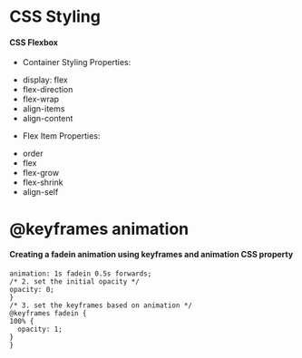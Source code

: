 # CSS Styling

#### CSS Flexbox
  - Container Styling Properties:
  * display: flex
  * flex-direction
  * flex-wrap
  * align-items
  * align-content

  - Flex Item Properties:
  * order
  * flex
  * flex-grow
  * flex-shrink
  * align-self

  # @keyframes animation
  #### Creating a fadein animation using keyframes and animation CSS property
  ```
  animation: 1s fadein 0.5s forwards;
  /* 2. set the initial opacity */
  opacity: 0;
}
/* 3. set the keyframes based on animation */
@keyframes fadein {
  100% {
    opacity: 1;
  }
}
```
